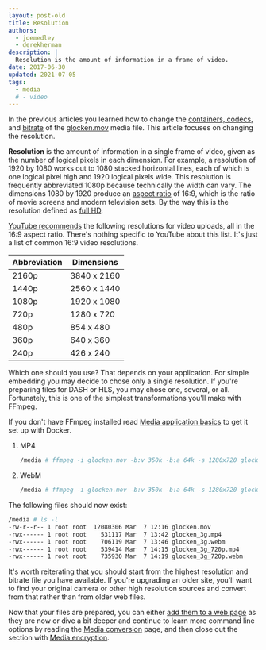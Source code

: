 ```yaml
---
layout: post-old
title: Resolution
authors:
  - joemedley
  - derekherman
description: |
  Resolution is the amount of information in a frame of video.
date: 2017-06-30
updated: 2021-07-05
tags:
  - media
  # - video
---
```


In the previous articles you learned how to change the
[containers, codecs](/containers-and-codecs/), and [bitrate](/bitrate/) of the
[glocken.mov] media file. This article focuses on changing the resolution.

**Resolution** is the amount of information in a single frame of video, given as
the number of logical pixels in each dimension. For example, a resolution of
1920 by 1080 works out to 1080 stacked horizontal lines, each of which is one
logical pixel high and 1920 logical pixels wide. This resolution is frequently
abbreviated 1080p because technically the width can vary. The dimensions 1080 by
1920 produce an [aspect ratio] of 16:9, which is the ratio of movie screens and
modern television sets. By the way this is the resolution defined as [full HD].

[YouTube recommends] the following resolutions for video uploads, all in the 16:9
aspect ratio. There's nothing specific to YouTube about this list. It's just a
list of common 16:9 video resolutions.

| Abbreviation | Dimensions |
| ------------ | ---------- |
| 2160p | 3840 x 2160 |
| 1440p | 2560 x 1440 |
| 1080p | 1920 x 1080 |
| 720p | 1280 x 720 |
| 480p | 854 x 480 |
| 360p | 640 x 360 |
| 240p | 426 x 240 |

Which one should you use? That depends on your application. For simple embedding
you may decide to chose only a single resolution. If you're preparing files for
DASH or HLS, you may chose one, several, or all. Fortunately, this is one of the
simplest transformations you'll make with FFmpeg.

If you don't have FFmpeg installed read
[Media application basics](/media-application-basics/#installing-applications-with-docker)
to get it set up with Docker.

1. MP4

    ```bash
    /media # ffmpeg -i glocken.mov -b:v 350k -b:a 64k -s 1280x720 glocken_3g_720p.mp4
    ```

1. WebM

    ```bash
    /media # ffmpeg -i glocken.mov -b:v 350k -b:a 64k -s 1280x720 glocken_3g_720p.webm
    ```

The following files should now exist:

```bash
/media # ls -l
-rw-r--r-- 1 root root  12080306 Mar  7 12:16 glocken.mov
-rwx------ 1 root root    531117 Mar  7 13:42 glocken_3g.mp4
-rwx------ 1 root root    706119 Mar  7 13:46 glocken_3g.webm
-rwx------ 1 root root    539414 Mar  7 14:15 glocken_3g_720p.mp4
-rwx------ 1 root root    735930 Mar  7 14:19 glocken_3g_720p.webm
```

It's worth reiterating that you should start from the highest resolution and
bitrate file you have available. If you're upgrading an older site, you'll want
to find your original camera or other high resolution sources and convert from
that rather than from older web files.

Now that your files are prepared, you can either [add them to a web page](/add-media/)
as they are now or dive a bit deeper and continue to learn more command line options
by reading the [Media conversion](/media-conversion/) page, and then close out the
section with [Media encryption](/media-encryption/).

[glocken.mov]: https://storage.googleapis.com/web-dev-assets/prepare-media/glocken.mov
[aspect ratio]: https://en.wikipedia.org/wiki/Aspect_ratio_(image)
[full HD]:https://en.wikipedia.org/wiki/1080p
[YouTube recommends]: https://support.google.com/youtube/answer/6375112
